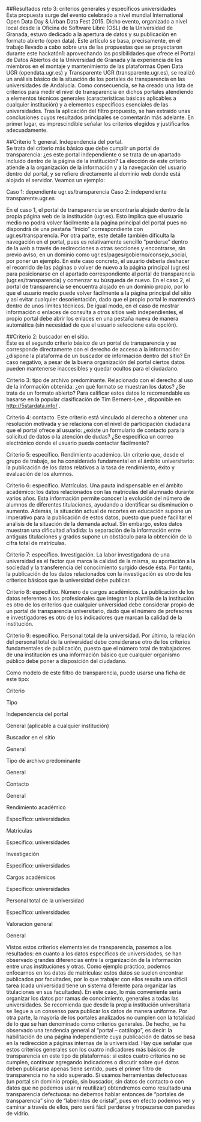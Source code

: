 ##Resultados reto 3: criterios generales y específicos universidades  
Esta propuesta surge del evento celebrado a nivel mundial International Open Data Day & Urban Data Fest 2015. Dicho evento, organizado a nivel local desde la Oficina de Software Libre (OSL) de la Universidad de Granada, estuvo dedicado a la apertura de datos y su publicación en formato abierto (open data). Este artículo se basa, precisamente, en el trabajo llevado a cabo sobre una de las propuestas que se proyectaron durante este hackatón1: aprovechando las posibilidades que ofrece el Portal de Datos Abiertos de la Universidad de Granada y la experiencia de los miembros en el montaje y mantenimiento de las plataformas Open Data UGR (opendata.ugr.es) y Transparente UGR (transparente.ugr.es), se realizó un análisis básico de la situación de los portales de transparencia en las universidades de Andalucía.
Como consecuencia, se ha creado una lista de criterios para medir el nivel de transparencia en dichos portales atendiendo a elementos técnicos generales (características básicas aplicables a cualquier institución) y a elementos específicos esenciales de las universidades. Tras la aplicación del filtro propuesto, se han extraído unas conclusiones cuyos resultados principales se comentarán más adelante. En primer lugar, es imprescindible señalar los criterios elegidos y justificarlos adecuadamente.

##Criterio 1: general. Independencia del portal.  
Se trata del criterio más básico que debe cumplir un portal de transparencia: ¿es este portal independiente o se trata de un apartado incluido dentro de la página de la institución? La elección de este criterio atiende a la organización de la información y a la navegación del usuario dentro del portal, y se refiere directamente al dominio web donde está alojado el servidor. Veamos un ejemplo:


Caso 1: dependiente
ugr.es/transparencia
Caso 2: independiente
transparente.ugr.es


En el caso 1, el portal de transparencia se encontraría alojado dentro de la propia página web de la institución (ugr.es). Esto implica que el usuario medio no podrá volver fácilmente a la página principal del portal pues no dispondrá de una pestaña “Inicio” correspondiente con ugr.es/transparencia. Por otra parte, este detalle también dificulta la navegación en el portal, pues es relativamente sencillo “perderse” dentro de la web a través de redirecciones a otras secciones y encontrarse, sin previo aviso, en un dominio  como  ugr.es/pages/gobierno/consejo_social, por poner un ejemplo. En este caso concreto, el usuario debería deshacer el recorrido de las páginas o volver de nuevo a la página principal (ugr.es) para posicionarse en el apartado correspondiente al portal de transparencia (ugr.es/transparencia) y comenzar su búsqueda de nuevo.
En el caso 2, el portal de transparencia se encuentra alojado en un dominio propio, por lo que el usuario medio puede volver fácilmente a la página principal del sitio y así evitar cualquier desorientación, dado que el propio portal le mantendrá dentro de unos límites técnicos. De igual modo, en el caso de mostrar información o enlaces de consulta a otros sitios web independientes, el propio portal debe abrir los enlaces en una pestaña nueva de manera automática (sin necesidad de que el usuario seleccione esta opción).

##Criterio 2: buscador en el sitio.  
Éste es el segundo criterio básico de un portal de transparencia y se corresponde directamente con el derecho de acceso a la información: ¿dispone la plataforma de un buscador de información dentro del sitio? En caso negativo, a pesar de la buena organización del portal ciertos datos pueden mantenerse inaccesibles y quedar ocultos para el ciudadano.  

Criterio 3: tipo de archivo predominante.
Relacionado con el derecho al uso de la información obtenida: ¿en qué formato se muestran los datos? ¿Se trata de un formato abierto?
Para calificar estos datos lo recomendable es basarse en la popular clasificación de Tim Berners-Lee , disponible en http://5stardata.info/ .

Criterio 4: contacto.
Este criterio está vinculado al derecho a obtener una resolución motivada y se relaciona con el nivel de participación ciudadana que el portal ofrece al usuario: ¿existe un formulario de contacto para la solicitud de datos o la atención de dudas? ¿Se especifica un correo electrónico donde el usuario pueda contactar fácilmente?

Criterio 5: específico. Rendimiento académico.
Un criterio que, desde el grupo de trabajo, se ha considerado fundamental en el ámbito universitario: la publicación de los datos relativos a la tasa de rendimiento, éxito y evaluación de los alumnos.  

Criterio 6: específico. Matrículas.
Una pauta indispensable en el ámbito académico: los datos relacionados con las matrículas del alumnado durante varios años. Esta información permite conocer la evolución del número de alumnos de diferentes titulaciones, ayudando a identificar su disminución o aumento. Además, la situación actual de recortes en educación supone un imperativo para la publicación de estos datos, puesto que puede facilitar el análisis de la situación de la demanda actual. Sin embargo, estos datos muestran una dificultad añadida: la separación de la información entre antiguas titulaciones y grados supone un obstáculo para la obtención de la cifra total de matrículas.

Criterio 7: específico. Investigación.
La labor investigadora de una universidad es el factor que marca la calidad de la misma,  su aportación a la sociedad y la transferencia del conocimiento surgido desde ésta. Por tanto, la publicación de los datos relacionados con la investigación es otro de los criterios básicos que la universidad debe publicar.

Criterio 8: específico. Número de cargos académicos.
La publicación de los datos referentes a los profesionales que integran la plantilla de la institución es otro de los criterios que cualquier universidad debe considerar propio de un portal de transparencia universitario, dado que el número de profesores e investigadores es otro de los indicadores que marcan la calidad de la institución.

Criterio 9: específico. Personal total de la universidad.
Por último, la relación del personal total de la universidad debe considerarse otro de los criterios fundamentales de publicación, puesto que el número total de trabajadores de una institución es una información básico que cualquier organismo público debe poner a disposición del ciudadano.

Como modelo de este filtro de transparencia, puede usarse una ficha de este tipo:

                   
            
Criterio             
        
            
Tipo
        
            
Independencia del portal
        
            
General (aplicable a cualquier institución)
        
            
Buscador en el sitio
        
            
General
        
            
Tipo de archivo predominante
        
            
General
        
            
Contacto
        
            
General
        
            
Rendimiento académico
        
            
Específico: universidades
        
            
Matrículas
        
            
Especifico: universidades             
        
            
Investigación
        
            
Especifico: universidades
        
            
Cargos académicos
        
            
Específico: universidades
        
            
Personal total de la universidad
        
            
Específico: universidades
        
            
Valoración general
        
            
General
        


Vistos estos criterios elementales de transparencia, pasemos a los resultados: en cuanto a los datos específicos de universidades, se han observado grandes diferencias entre la organización de la información entre unas instituciones y otras. Como ejemplo práctico, podemos enfocarnos en los datos de matrículas: estos datos se suelen encontrar publicados por facultades, por lo que trabajar con ellos resulta una difícil tarea (cada universidad tiene un sistema diferente para organizar las titulaciones en sus facultades). En este caso, lo más conveniente sería organizar los datos por ramas de conocimiento, generales a todas las universidades. Se recomienda que desde la propia institución universitaria se llegue a un consenso para publicar los datos de manera uniforme.
Por otra parte, la mayoría de los portales analizados no cumplen con la totalidad de lo que se han denominado como criterios generales. De hecho, se ha observado una tendencia general al “portal – catálogo”, es decir: la habilitación de una página independiente cuya publicación de datos se basa en la redirección a páginas internas de la universidad. Hay que señalar que estos criterios generales son los cuatro indicadores más básicos de transparencia en este tipo de plataformas: si estos cuatro criterios no se cumplen, continuar agregando indicadores o discutir sobre qué datos deben publicarse apenas tiene sentido, pues el primer filtro de transparencia no ha sido superado. Si usamos herramientas defectuosas (un portal sin dominio propio, sin buscador, sin datos de contacto o con datos que no podemos usar ni reutilizar) obtendremos como resultado una transparencia defectuosa: no debemos hablar entonces de “portales de transparencia” sino de “laberintos de cristal”, pues en efecto podemos ver y caminar a través de ellos, pero será fácil perderse y tropezarse con paredes de vidrio.
